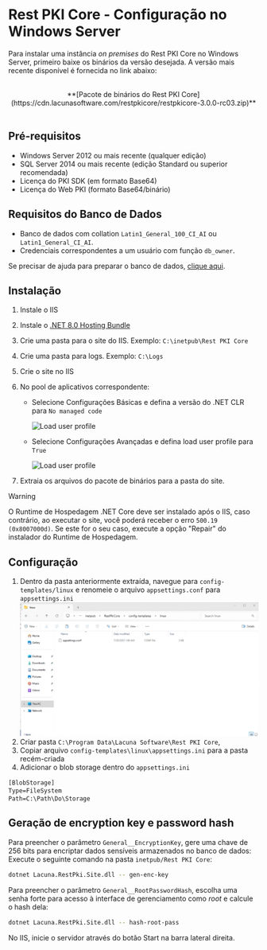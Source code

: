 # Rest PKI Core - Configuração no Windows Server

Para instalar uma instância *on premises* do Rest PKI Core no Windows Server, primeiro baixe os binários da versão desejada. A versão mais recente disponível é fornecida no link abaixo:

<br />
<center>
**[Pacote de binários do Rest PKI Core](https://cdn.lacunasoftware.com/restpkicore/restpkicore-3.0.0-rc03.zip)**
</center>
<br />

## Pré-requisitos

* Windows Server 2012 ou mais recente (qualquer edição)
* SQL Server 2014 ou mais recente (edição Standard ou superior recomendada)
* Licença do PKI SDK (em formato Base64)
* Licença do Web PKI (formato Base64/binário)

## Requisitos do Banco de Dados

* Banco de dados com collation `Latin1_General_100_CI_AI` ou `Latin1_General_CI_AI`.
* Credenciais correspondentes a um usuário com função `db_owner`.

Se precisar de ajuda para preparar o banco de dados, [clique aqui](../prepare-database.md).

<a name="install-aspnet-core" />

## Instalação

1. Instale o IIS
1. Instale o <a href="https://dotnet.microsoft.com/en-us/download/dotnet/thank-you/runtime-aspnetcore-8.0.15-windows-hosting-bundle-installer" target="_blank">.NET 8.0 Hosting Bundle</a>
1. Crie uma pasta para o site do IIS. Exemplo: `C:\inetpub\Rest PKI Core`
1. Crie uma pasta para logs. Exemplo: `C:\Logs`
1. Crie o site no IIS
1. No pool de aplicativos correspondente:
   * Selecione Configurações Básicas e defina a versão do .NET CLR para `No managed code`

     ![Load user profile](../../../../../images/windows/no-managed-code.png)
   * Selecione Configurações Avançadas e defina load user profile para `True`

     ![Load user profile](../../../../../images/windows/load-user-profile.png)

1. Extraia os arquivos do pacote de binários para a pasta do site.

> [!WARNING]
> O Runtime de Hospedagem .NET Core deve ser instalado após o IIS, caso contrário, ao executar o site, você poderá receber o erro `500.19 (0x8007000d)`.
> Se este for o seu caso, execute a opção "Repair" do instalador do Runtime de Hospedagem.


## Configuração

1. Dentro da pasta anteriormente extraída, navegue para `config-templates/linux` e renomeie o arquivo `appsettings.conf` para `appsettings.ini` ![como mostra a imagem](../../../../../images/windows/appsettings-rename.png)
1. Criar pasta `C:\Program Data\Lacuna Software\Rest PKI Core`,
1. Copiar arquivo `config-templates\linux\appsettings.ini` para a pasta recém-criada
1. Adicionar o blob storage dentro do `appsettings.ini`
```
[BlobStorage]
Type=FileSystem
Path=C:\Path\Do\Storage
```
## Geração de encryption key e password hash
Para preencher o parâmetro `General__EncryptionKey`, gere uma chave de 256 bits para encriptar dados sensíveis armazenados no banco de dados:
Execute o seguinte comando na pasta `inetpub/Rest PKI Core`: 

```sh
dotnet Lacuna.RestPki.Site.dll -- gen-enc-key
```

Para preencher o parâmetro `General__RootPasswordHash`, escolha uma senha forte para acesso à interface de gerenciamento como *root* e calcule o hash dela:

```sh
dotnet Lacuna.RestPki.Site.dll -- hash-root-pass
```

No IIS, inicie o servidor através do botão Start na barra lateral direita.
